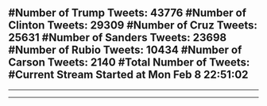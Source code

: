 #Number of Trump Tweets: 43776
#Number of Clinton Tweets: 29309
#Number of Cruz Tweets: 25631
#Number of Sanders Tweets: 23698
#Number of Rubio Tweets: 10434
#Number of Carson Tweets: 2140
#Total Number of Tweets:  
#Current Stream Started at Mon Feb  8 22:51:02
---
---
---
